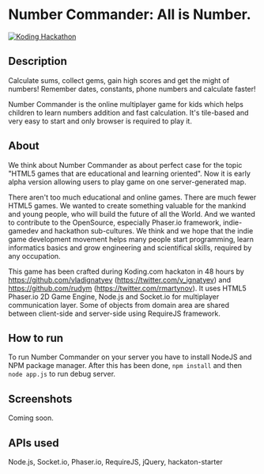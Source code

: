 # Number Commander: All is Number.
[![Koding Hackathon](https://raw.githubusercontent.com/koding/hackathon.submit/master/images/badge.png?raw=true "Koding Hackathon")](https://koding.com/Hackathon)

## Description
Calculate sums, collect gems, gain high scores and get the might of numbers!
Remember dates, constants, phone numbers and calculate faster!

Number Commander is the online multiplayer game for kids which helps children to learn numbers addition and fast calculation. It's tile-based and very easy to start and only browser is required to play it.


## About

We think about Number Commander as about perfect case for the topic "HTML5 games that are educational and learning oriented".
Now it is early alpha version allowing users to play game on one server-generated map.

There aren't too much educational and online games. There are much fewer HTML5 games. We wanted to create something valuable for the mankind and young people, who will build the future of all the World. And we wanted to contribute to the OpenSource, especially Phaser.io framework, indie-gamedev and hackathon sub-cultures. We think and we hope that the indie game development movement helps many people start programming, learn informatics basics and grow engineering and scientifical skills, required by any occupation.

This game has been crafted during Koding.com hackaton in 48 hours by https://github.com/vladignatyev (https://twitter.com/v_ignatyev) and https://github.com/rudym (https://twitter.com/rmartynov). It uses HTML5 Phaser.io 2D Game Engine, Node.js and Socket.io for multiplayer communication layer. Some of objects from domain area are shared between client-side and server-side using RequireJS framework. 


## How to run

To run Number Commander on your server you have to install NodeJS and NPM package manager. After this has been done, ```npm install``` and then ```node app.js``` to run debug server. 

## Screenshots
Coming soon.

## APIs used
Node.js, Socket.io, Phaser.io, RequireJS, jQuery, hackaton-starter